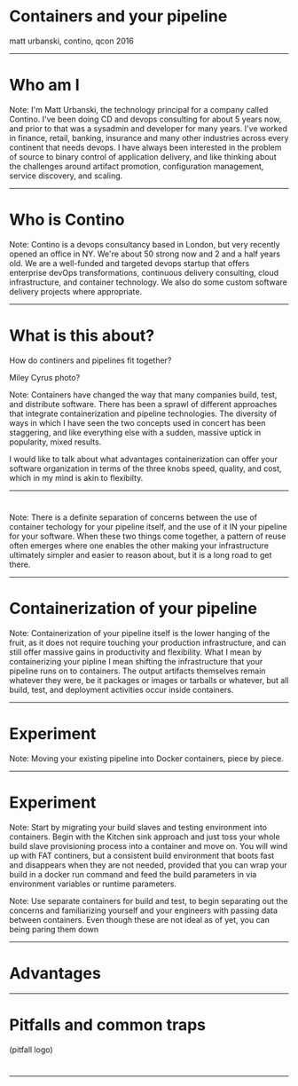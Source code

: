 
# Containers and your pipeline

matt urbanski, contino, qcon 2016

---

# Who am I

Note: I'm Matt Urbanski, the technology principal for a company called Contino. I've been doing CD and devops consulting for about 5 years now, and prior to that was a sysadmin and developer for many years. I've worked in finance, retail, banking, insurance and many other industries across every continent that needs devops. I have always been interested in the problem of source to binary control of application delivery, and like thinking about the challenges around artifact promotion, configuration management, service discovery, and scaling.

---

# Who is Contino

Note: Contino is a devops consultancy based in London, but very recently opened an office in NY. We're about 50 strong now and 2 and a half years old. We are a well-funded and targeted devops startup that offers enterprise devOps transformations, continuous delivery consulting, cloud infrastructure, and container technology. We also do some custom software delivery projects where appropriate.

---

# What is this about?

How do continers and pipelines fit together?

Miley Cyrus photo?

Note: Containers have changed the way that many companies build, test, and distribute software. There has been a sprawl of different approaches that integrate containerization and pipeline technologies. The diversity of ways in which I have seen the two concepts used in concert has been staggering, and like everything else with a sudden, massive uptick in popularity, mixed results.

I would like to talk about what advantages containerization can offer your software organization in terms of the three knobs speed, quality, and cost, which in my mind is akin to flexibilty.

---

# 

Note: There is a definite separation of concerns between the use of container techology for your pipeline itself, and the use of it IN your pipeline for your software. When these two things come together, a pattern of reuse often emerges where one enables the other making your infrastructure ultimately simpler and easier to reason about, but it is a long road to get there.

---

# Containerization of your pipeline

Note: Containerization of your pipeline itself is the lower hanging of the fruit, as it does not require touching your production infrastructure, and can still offer massive gains in productivity and flexibility. What I mean by containerizing your pipline I mean shifting the infrastructure that your pipeline runs on to containers. The output artifacts themselves remain whatever they were, be it packages or images or tarballs or whatever, but all build, test, and deployment activities occur inside containers.

---

# Experiment

Note: Moving your existing pipeline into Docker containers, piece by piece.


---

# Experiment

Note: Start by migrating your build slaves and testing environment into containers. Begin with the Kitchen sink approach and just toss your whole build slave provisioning process into a container and move on. You will wind up with FAT continers, but a consistent build environment that boots fast and disappears when they are not needed, provided that you can wrap your build in a docker run command and feed the build parameters in via environment variables or runtime parameters.

Note: Use separate containers for build and test, to begin separating out the concerns and familiarizing yourself and your engineers with passing data between containers. Even though these are not ideal as of yet, you can being paring them down

---

# Advantages

---

# Pitfalls and common traps

(pitfall logo)

# 

---




